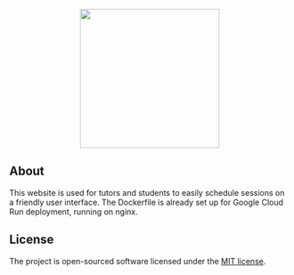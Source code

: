 <p align="center"><img src="https://user-images.githubusercontent.com/42305363/106059893-fecc8f80-60b8-11eb-9dd5-76cfad8f1549.png" width="250"></p>

## About

This website is used for tutors and students to easily schedule sessions on a friendly user interface. The Dockerfile is already set up for Google Cloud Run deployment, running on nginx.

## License

The project is open-sourced software licensed under the [MIT license](https://opensource.org/licenses/MIT).
